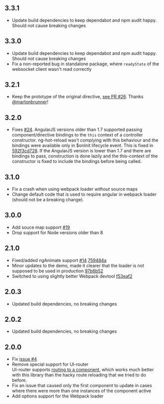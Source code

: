 ## 3.3.1
- Update build dependencies to keep dependabot and npm audit happy.
  Should not cause breaking changes

## 3.3.0
- Update build dependencies to keep dependabot and npm audit happy.
  Should not cause breaking changes
- Fix a non-reported bug in standalone package, where `readyState` of the
  websocket client wasn't read correctly

## 3.2.1
- Keep the prototype of the original directive, [see PR #26](https://github.com/noppa/ng-hot-reload/pull/26).
Thanks [@martonbrunner](https://github.com/martonbrunner)!

## 3.2.0
- Fixes [#24](https://github.com/noppa/ng-hot-reload/issues/24).
  AngularJS versions older than 1.7 supported passing component/directive bindings
  to the `this` context of a controller constructor. ng-hot-reload was't complying with this
  behaviour and the bindings were available only in $onInit lifecycle event. This is fixed
  in [592f3cd728](https://github.com/noppa/ng-hot-reload/commit/592f3cd72807b1d14b2a75eae55a39c471379fea).
  If the AngularJS version is lower than 1.7 and there are bindings to pass,
  construction is done lazily and the this-context of the constructor is fixed to include
  the bindings before being called.

## 3.1.0
- Fix a crash when using webpack loader *without* source maps
- Change default code that is used to require angular in webpack loader (should not be a breaking change).

## 3.0.0
- Add souce map support [#19](https://github.com/noppa/ng-hot-reload/issues/19) 
- Drop support for Node versions older than 8

## 2.1.0
- Fixed/added ngAnimate support [#14](https://github.com/noppa/ng-hot-reload/issues/14)
  [759484a](https://github.com/noppa/ng-hot-reload/commit/759484ab8f713163cc216acd1b8201ff665592f4)
- Minor updates to the demo, made it clearer that the loader is not supposed to be used in production
  [97b6b52](https://github.com/noppa/ng-hot-reload/commit/97b6b523ebeb672b45b333e1807a20e8b0975db0)
- Switched to using slightly better Webpack devtool
  [f53eaf2](https://github.com/noppa/ng-hot-reload/commit/f53eaf2ceffbae42e923f5a2157a6e1c94caf11b)

## 2.0.3
- Updated build dependencies, no breaking changes

## 2.0.2
- Updated build dependencies, no breaking changes

## 2.0.0
- Fix [issue #4](https://github.com/noppa/ng-hot-reload/issues/4)
- Remove special support for UI-router  
  UI-router supports [routing to a component](https://ui-router.github.io/guide/ng1/route-to-component),
  which works much better with this library than the hacky route reloading that we tried to do before.
- Fix an issue that caused only the first component to update in cases where there were more than one
  instances of the component active
- Add options support for the Webpack loader
